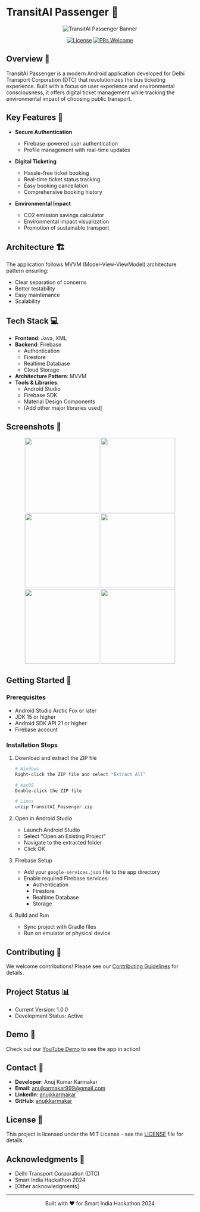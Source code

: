 # TransitAI Passenger 🚌

<div align="center">
<img src="docs/assets/banner.jpeg" alt="TransitAI Passenger Banner"/>

[![License](https://img.shields.io/badge/License-MIT-blue.svg)](LICENSE)
[![PRs Welcome](https://img.shields.io/badge/PRs-welcome-brightgreen.svg)](CONTRIBUTING.md)
</div>

## Overview 🎯
TransitAI Passenger is a modern Android application developed for Delhi Transport Corporation (DTC) that revolutionizes the bus ticketing experience. Built with a focus on user experience and environmental consciousness, it offers digital ticket management while tracking the environmental impact of choosing public transport.

## Key Features 🌟
- **Secure Authentication**
  - Firebase-powered user authentication
  - Profile management with real-time updates

- **Digital Ticketing**
  - Hassle-free ticket booking
  - Real-time ticket status tracking
  - Easy booking cancellation
  - Comprehensive booking history

- **Environmental Impact**
  - CO2 emission savings calculator
  - Environmental impact visualization
  - Promotion of sustainable transport

## Architecture 🏗️
The application follows MVVM (Model-View-ViewModel) architecture pattern ensuring:
- Clear separation of concerns
- Better testability
- Easy maintenance
- Scalability

## Tech Stack 💻
- **Frontend**: Java, XML
- **Backend**: Firebase
  - Authentication
  - Firestore
  - Realtime Database
  - Cloud Storage
- **Architecture Pattern**: MVVM
- **Tools & Libraries**:
  - Android Studio
  - Firebase SDK
  - Material Design Components
  - [Add other major libraries used]

## Screenshots 📱
<div align="center">
<img src="docs/screenshots/home_screen.jpeg" width="200"/>
<img src="docs/screenshots/start_screen.jpeg" width="200"/>
<img src="docs/screenshots/nav_bar.jpeg" width="200"/>
<img src="docs/screenshots/dashboard.jpeg" width="200"/>
<img src="docs/screenshots/book_ticket.jpeg" width="200"/>
<img src="docs/screenshots/show_ticket.jpeg" width="200"/>
</div>

## Getting Started 🚀

### Prerequisites
- Android Studio Arctic Fox or later
- JDK 15 or higher
- Android SDK API 21 or higher
- Firebase account

### Installation Steps
1. Download and extract the ZIP file
   ```bash
   # Windows
   Right-click the ZIP file and select "Extract All"
   
   # macOS
   Double-click the ZIP file
   
   # Linux
   unzip TransitAI_Passenger.zip
   ```

2. Open in Android Studio
   - Launch Android Studio
   - Select "Open an Existing Project"
   - Navigate to the extracted folder
   - Click OK

3. Firebase Setup
   - Add your `google-services.json` file to the app directory
   - Enable required Firebase services:
     - Authentication
     - Firestore
     - Realtime Database
     - Storage

4. Build and Run
   - Sync project with Gradle files
   - Run on emulator or physical device

## Contributing 🤝
We welcome contributions! Please see our [Contributing Guidelines](CONTRIBUTING.md) for details.

## Project Status 📊
- Current Version: 1.0.0
- Development Status: Active

## Demo 🎥
Check out our [YouTube Demo](https://youtu.be/HTf8Q3TGhcc) to see the app in action!

## Contact 📧
- **Developer**: Anuj Kumar Karmakar
- **Email**: anujkarmakar999@gmail.com
- **LinkedIn**: [anujkkarmakar](https://www.linkedin.com/in/anujkkarmakar/)
- **GitHub**: [anujkkarmakar](https://github.com/anujkkarmakar)

## License 📄
This project is licensed under the MIT License - see the [LICENSE](LICENSE) file for details.

## Acknowledgments 🙏
- Delhi Transport Corporation (DTC)
- Smart India Hackathon 2024
- [Other acknowledgments]

---
<div align="center">
Built with ❤️ for Smart India Hackathon 2024
</div>
